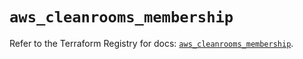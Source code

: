 # `aws_cleanrooms_membership`

Refer to the Terraform Registry for docs: [`aws_cleanrooms_membership`](https://registry.terraform.io/providers/hashicorp/aws/5.83.0/docs/resources/cleanrooms_membership).
